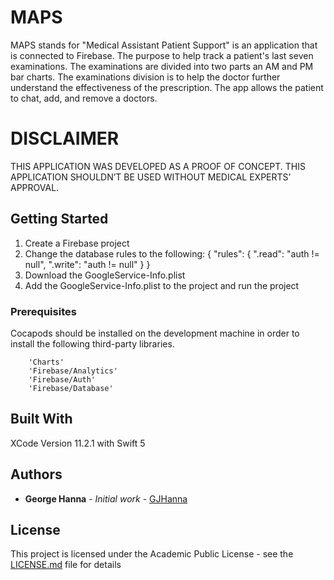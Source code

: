 # MAPS

MAPS stands for "Medical Assistant Patient Support" is an application that is connected to Firebase. The purpose to help track a patient's last seven examinations. The examinations are divided into two parts an AM and PM bar charts. The examinations division is to help the doctor further understand the effectiveness of the prescription. The app allows the patient to chat, add, and remove a doctors.

# DISCLAIMER

THIS APPLICATION WAS DEVELOPED AS A PROOF OF CONCEPT. THIS APPLICATION SHOULDN’T BE USED WITHOUT MEDICAL EXPERTS’ APPROVAL.

## Getting Started

1)	Create a Firebase project
2)	Change the database rules to the following:
        {
        "rules": {
            ".read": "auth != null",
            ".write": "auth != null"
         }
        }
3)	Download the GoogleService-Info.plist
4)	Add the GoogleService-Info.plist to the project and run the project

### Prerequisites

Cocapods should be installed on the development machine in order to install the following third-party libraries.

```
	'Charts'
	'Firebase/Analytics'
	'Firebase/Auth'
	'Firebase/Database'
```

## Built With

XCode Version 11.2.1 with Swift 5

## Authors

* **George Hanna** - *Initial work* - [GJHanna](https://github.com/GJHanna)


## License

This project is licensed under the Academic Public License - see the [LICENSE.md](LICENSE.md) file for details

